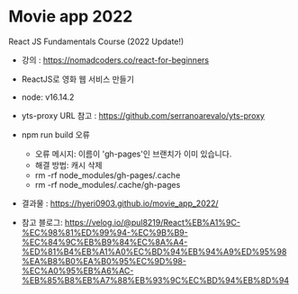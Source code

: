 # Movie app 2022

React JS Fundamentals Course (2022 Update!)

- 강의 : https://nomadcoders.co/react-for-beginners
- ReactJS로 영화 웹 서비스 만들기
- node: v16.14.2
- yts-proxy URL 참고 : https://github.com/serranoarevalo/yts-proxy
- npm run build 오류
  - 오류 메시지: 이름이 'gh-pages'인 브랜치가 이미 있습니다.
  - 해결 방법: 캐시 삭제
  - rm -rf node_modules/gh-pages/.cache
  - rm -rf node_modules/.cache/gh-pages
- 결과물 : https://hyeri0903.github.io/movie_app_2022/



- 참고 블로그: https://velog.io/@pul8219/React%EB%A1%9C-%EC%98%81%ED%99%94-%EC%9B%B9-%EC%84%9C%EB%B9%84%EC%8A%A4-%ED%81%B4%EB%A1%A0%EC%BD%94%EB%94%A9%ED%95%98%EA%B8%B0%EA%B0%95%EC%9D%98-%EC%A0%95%EB%A6%AC-%EB%85%B8%EB%A7%88%EB%93%9C%EC%BD%94%EB%8D%94

